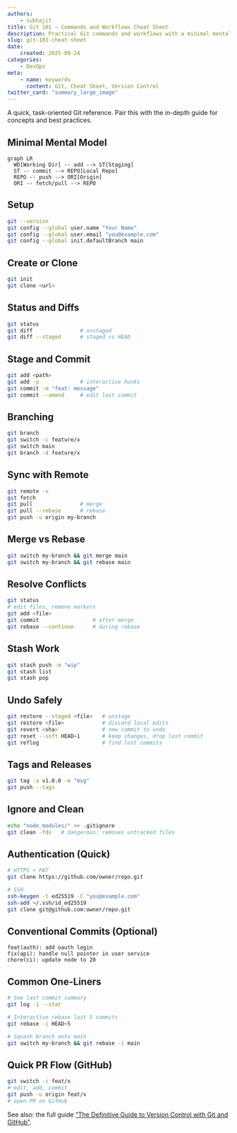 ```yaml
---
authors: 
    - subhajit
title: Git 101 – Commands and Workflows Cheat Sheet
description: Practical Git commands and workflows with a minimal mental model, examples, and copy‑paste snippets.
slug: git-101-cheat-sheet
date: 
    created: 2025-09-24
categories:
    - DevOps
meta:
    - name: keywords
      content: Git, Cheat Sheet, Version Control
twitter_card: "summary_large_image"
---
```


A quick, task-oriented Git reference. Pair this with the in-depth guide for concepts and best practices.

<!-- more -->

## Minimal Mental Model

```mermaid
graph LR
  WD[Working Dir] -- add --> ST[Staging]
  ST -- commit --> REPO[Local Repo]
  REPO -- push --> ORI[Origin]
  ORI -- fetch/pull --> REPO
```

## Setup

```bash
git --version
git config --global user.name "Your Name"
git config --global user.email "you@example.com"
git config --global init.defaultBranch main
```

## Create or Clone

```bash
git init
git clone <url>
```

## Status and Diffs

```bash
git status
git diff               # unstaged
git diff --staged      # staged vs HEAD
```

## Stage and Commit

```bash
git add <path>
git add -p             # interactive hunks
git commit -m "feat: message"
git commit --amend     # edit last commit
```

## Branching

```bash
git branch
git switch -c feature/x
git switch main
git branch -d feature/x
```

## Sync with Remote

```bash
git remote -v
git fetch
git pull               # merge
git pull --rebase      # rebase
git push -u origin my-branch
```

## Merge vs Rebase

```bash
git switch my-branch && git merge main
git switch my-branch && git rebase main
```

## Resolve Conflicts

```bash
git status
# edit files, remove markers
git add <file>
git commit                 # after merge
git rebase --continue      # during rebase
```

## Stash Work

```bash
git stash push -m "wip"
git stash list
git stash pop
```

## Undo Safely

```bash
git restore --staged <file>   # unstage
git restore <file>            # discard local edits
git revert <sha>              # new commit to undo
git reset --soft HEAD~1       # keep changes, drop last commit
git reflog                    # find lost commits
```

## Tags and Releases

```bash
git tag -a v1.0.0 -m "msg"
git push --tags
```

## Ignore and Clean

```bash
echo "node_modules/" >> .gitignore
git clean -fdx   # dangerous: removes untracked files
```

## Authentication (Quick)

```bash
# HTTPS + PAT
git clone https://github.com/owner/repo.git

# SSH
ssh-keygen -t ed25519 -C "you@example.com"
ssh-add ~/.ssh/id_ed25519
git clone git@github.com:owner/repo.git
```

## Conventional Commits (Optional)

```text
feat(auth): add oauth login
fix(api): handle null pointer in user service
chore(ci): update node to 20
```

## Common One-Liners

```bash
# See last commit summary
git log -1 --stat

# Interactive rebase last 5 commits
git rebase -i HEAD~5

# Squash branch onto main
git switch my-branch && git rebase -i main
```

## Quick PR Flow (GitHub)

```bash
git switch -c feat/x
# edit, add, commit
git push -u origin feat/x
# open PR on GitHub
```

See also: the full guide [“The Definitive Guide to Version Control with Git and GitHub”](/version-control-git-github/).


